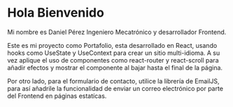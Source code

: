 # Hola Bienvenido

Mi nombre es Daniel Pérez Ingeniero Mecatrónico y desarrollador Frontend.

Este es mi proyecto como Portafolio, esta desarrollado en React, usando hooks como UseState y UseContext para crear un sitio multi-idioma. A su vez aplique el uso de componentes como react-router y react-scroll para añadir efectos y mostrar el componente al bajar hasta el final de la página. 

Por otro lado, para el formulario de contacto, utilice la librería de EmailJS, para así añadrile la funcionalidad de enviar un correo electrónico por parte del Frontend en páginas estatícas.

